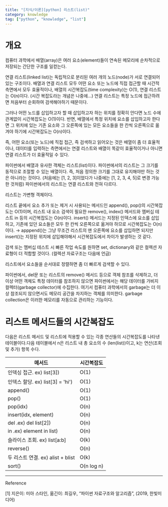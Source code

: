 ```yaml
---
title: "[지식/이론][python] 리스트(list)"
category: knowledge
tag: ["python", "knowledge", "list"]
---
```

# 개요

컴퓨터 과학에서 배열(array)은 여러 요소(element)들이 연속된 메모리에 순차적으로 저장되는 간단한 구조를 일컫는다. 

연결 리스트(linked list)는 독립적으로 분리된 여러 개의 노드(node)가 서로 연결되어 있는 구조이다. 배열과 연결 리스트 모두 어떤 요소 또는 노드에 직접 접근할 때 시간적 측면에서 모두 효율적이나, 배열의 시간복잡도(time complexity)는 O(1), 연결 리스트는 O(n)이다. (시간 복잡도라는 개념은 나중에…) 연결 리스트는 특정 노드에 접근하려면 처음부터 순회하여 검색해야하기 때문이다. 

그러나 어떤 노드를 삽입하고자 할 때 삽입하고자 하는 위치를 정확히 안다면 노드 수에 관계없이 시간복잡도는 O(1)이다. 반면, 배열에서 특정 위치에 요소를 삽입하고자 한다면 그 위치에 있는 기존 요소와 그 오른쪽에 있는 모든 요소들을 한 칸씩 오른쪽으로 옮겨야 하기에 시간복잡도는 O(n)이다. 

즉, 어떤 요소(또는 노드)에 직접 접근, 즉 검색하고 읽어오는 것은 배열이 좀 더 효율적이나, 데이터를 입력하는 측면에서는 연결 리스트와 배열이 똑같이 효율적이거나 아니면 연결 리스트가 더 효율적일 수 있다. 

파이썬에서 배열과 유사한 객체는 리스트(list)이다. 파이썬에서의 리스트는 그 크기를 동적으로 조절할 수 있는 배열이다. 즉, 처음 정의한 크기를 그대로 유지해야만 하는 것은 아니라는 것이다. (처음에는 [1, 2, 3]이었다가 나중에는 [1, 2, 3, 4, 5]로 변경 가능한 것처럼) 파이썬에서의 리스트는 연결 리스트와 전혀 다르다. 

리스트는 가변형 객체이다. 

리스트 끝에서 요소 추가 또는 제거 시 사용되는 메서드인 append(), pop()의 시간복잡도는 O(1)이며,  리스트 내 요소 검색이 필요한 remove(), index() 메서드와 멤버십 테스트 in 등의 시간복잡도는 O(n)이다. insert() 메서드는 지정된 인덱스에 요소를 삽입하고, 기존에 있던 요소들은 모두 한 칸씩 오른쪽으로 옮겨야 하므로 시간복잡도는 O(n)이다. → apppend()는 그냥 무조건 리스트의 맨 오른쪽에 요소를 삽입하면 되지만 insert()는 지정된 위치에 삽입해야해서 시간복잡도에서 차이가 발생하는 것 같다. 

검색 또는 멤버십 테스트 시 빠른 작업 속도를 원하면 set, dictionary와 같은 컬렉션 자료형이 더 적합할 것이다. (컬렉션 자료구조는 다음에 언급)

리스트에서 요소들을 순서대로 정렬하면 좀 더 빠르게 검색할 수 있다. 

파이썬에서, del문 또는 리스트의 remove() 메서드 등으로 객체 참조를 삭제하고, 더 이상 어떤 객체도 특정 데이터를 참조하지 않으면 파이썬에서는 해당 데이터를 가비지 컬렉터(garbage collector)에 수집한다. 여기서 컴퓨터 과학에서의 garbage는 더 이상 참조되지 않으면서도 메모리 공간을 차지하는 객체를 의미한다. garbage collection은 이러한 메모리를 자동으로 관리하는 기능이다.

# 리스트 메서드들의 시간복잡도
다음은 리스트 메서드 및 리스트에 적용할 수 있는 각종 연산들의 시간복잡도를 나타낸 테이블이다.다음 테이블에서 n은 리스트 내 총 요소의 수 (len(list))이고, k는 연산(조회 및 추가) 항목 수다.

| 메서드 | 시간복잡도 |
|-----|------|
|인덱싱 접근. ex) list[3])|O(1)|
|인덱스 할당. ex) list[3] = 'hi')|O(1)|
|append() | O(1)|
|pop() | O(1) |
|pop(idx) | O(n)|
|insert(idx, element)|O(n)|
|del .ex) del list[2]) | O(n)|
|in .ex) element in list) | O(n)|
|슬라이스 조회. ex) list[a:b] | O(k)|
|reverse() | O(n)|
|두 리스트 연결. ex) alist + blist| O(k)|
|sort() | O(n log n)|


---

Reference

[1] 지은이: 미아 스타인, 옮긴이: 최길우, “파이썬 자료구조와 알고리즘”, (2019, 한빛미디어)